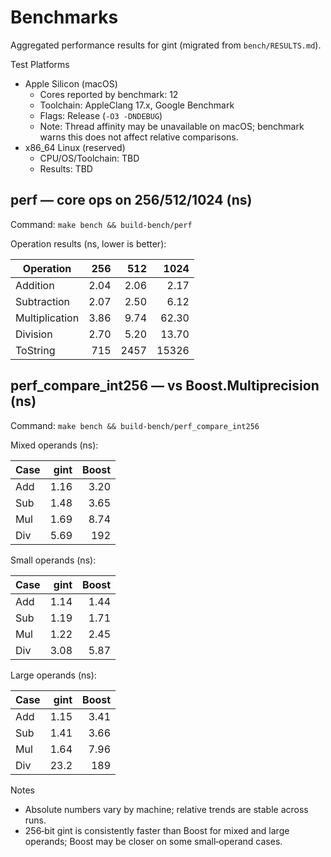 # Benchmarks

Aggregated performance results for gint (migrated from `bench/RESULTS.md`).

Test Platforms
- Apple Silicon (macOS)
  - Cores reported by benchmark: 12
  - Toolchain: AppleClang 17.x, Google Benchmark
  - Flags: Release (`-O3 -DNDEBUG`)
  - Note: Thread affinity may be unavailable on macOS; benchmark warns this does not affect relative comparisons.
- x86_64 Linux (reserved)
  - CPU/OS/Toolchain: TBD
  - Results: TBD

## perf — core ops on 256/512/1024 (ns)

Command: `make bench && build-bench/perf`

Operation results (ns, lower is better):

| Operation      | 256  | 512  | 1024  |
| -------------- | ----:| ----:| -----:|
| Addition       | 2.04 | 2.06 |  2.17 |
| Subtraction    | 2.07 | 2.50 |  6.12 |
| Multiplication | 3.86 | 9.74 | 62.30 |
| Division       | 2.70 | 5.20 | 13.70 |
| ToString       | 715  | 2457 | 15326 |

## perf_compare_int256 — vs Boost.Multiprecision (ns)

Command: `make bench && build-bench/perf_compare_int256`

Mixed operands (ns):

| Case  | gint | Boost |
| ----- | ---: | ----: |
| Add   | 1.16 |  3.20 |
| Sub   | 1.48 |  3.65 |
| Mul   | 1.69 |  8.74 |
| Div   | 5.69 |   192 |

Small operands (ns):

| Case  | gint | Boost |
| ----- | ---: | ----: |
| Add   | 1.14 |  1.44 |
| Sub   | 1.19 |  1.71 |
| Mul   | 1.22 |  2.45 |
| Div   | 3.08 |  5.87 |

Large operands (ns):

| Case  | gint | Boost |
| ----- | ---: | ----: |
| Add   | 1.15 |  3.41 |
| Sub   | 1.41 |  3.66 |
| Mul   | 1.64 |  7.96 |
| Div   | 23.2 |   189 |

Notes
- Absolute numbers vary by machine; relative trends are stable across runs.
- 256‑bit gint is consistently faster than Boost for mixed and large operands; Boost may be closer on some small‑operand cases.
